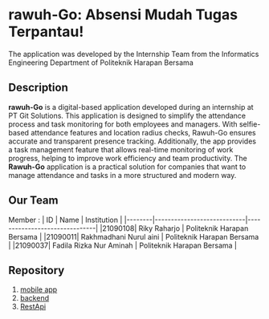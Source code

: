 # rawuh-Go: Absensi Mudah Tugas Terpantau!

The application was developed by the Internship Team from the Informatics Engineering Department of Politeknik Harapan Bersama

## Description
**rawuh-Go** is a digital-based application developed during an internship at PT Git Solutions. This application is designed to simplify the attendance process and task monitoring for both employees and managers. With selfie-based attendance features and location radius checks, Rawuh-Go ensures accurate and transparent presence tracking. Additionally, the app provides a task management feature that allows real-time monitoring of work progress, helping to improve work efficiency and team productivity.
The **Rawuh-Go** application is a practical solution for companies that want to manage attendance and tasks in a more structured and modern way.

## Our Team
Member  :
|   ID   | Name                       | Institution                   |
|--------|----------------------------|-------------------------------|
|21090108| Riky Raharjo               | Politeknik Harapan Bersama    |
|21090011| Rakhmadhani Nurul aini     | Politeknik Harapan Bersama    |
|21090037| Fadila Rizka Nur Aminah    | Politeknik Harapan Bersama    |

## Repository
1. [mobile app](https://github.com/rawuh-Go/rawuh-go)
2. [backend](https://github.com/rawuh-Go/rawuh-go-web)
3. [RestApi](https://github.com/rawuh-Go/rawuh_go-RestApi)

